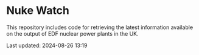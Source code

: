 # Nuke Watch

This repository includes code for retrieving the latest information available on the output of EDF nuclear power plants in the UK.

Last updated: 2024-08-26 13:19